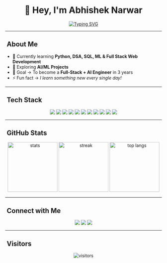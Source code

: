 <h1 align="center">👋 Hey, I'm Abhishek Narwar</h1>

<p align="center">
  <a href="https://git.io/typing-svg">
    <img src="https://readme-typing-svg.herokuapp.com?font=Fira+Code&weight=600&size=20&pause=1000&color=FF5733&center=true&vCenter=true&width=800&lines=B.Tech+CSE+(AI%2FML+%26+IoT)+Student;Learning+Python+%7C+SQL+%7C+DSA+%7C+Machine+Learning+%7C+Full+Stack;Passionate+about+building+projects+%26+solving+problems" alt="Typing SVG" />
  </a>
</p>

---

## ​ About Me
- 🌱 Currently learning **Python, DSA, SQL, ML & Full Stack Web Development**  
- 🔭 Exploring **AI/ML Projects**  
- 🎯 Goal → To become a **Full-Stack + AI Engineer** in 3 years  
- ⚡ Fun fact → *I learn something new every single day!*

---

## ​​ Tech Stack

<p align="center">
  <img src="https://img.shields.io/badge/-Python-3776AB?style=for-the-badge&logo=python&logoColor=white"/>
  <img src="https://img.shields.io/badge/-Java-007396?style=for-the-badge&logo=java&logoColor=white"/>
  <img src="https://img.shields.io/badge/-SQL-336791?style=for-the-badge&logo=postgresql&logoColor=white"/>
  <img src="https://img.shields.io/badge/-HTML5-E34F26?style=for-the-badge&logo=html5&logoColor=white"/>
  <img src="https://img.shields.io/badge/-CSS3-1572B6?style=for-the-badge&logo=css3"/>
  <img src="https://img.shields.io/badge/-JavaScript-F7DF1E?style=for-the-badge&logo=javascript&logoColor=black"/>
  <img src="https://img.shields.io/badge/-React-61DAFB?style=for-the-badge&logo=react&logoColor=black"/>
  <img src="https://img.shields.io/badge/-Node.js-339933?style=for-the-badge&logo=nodedotjs&logoColor=white"/>
  <img src="https://img.shields.io/badge/-Django-092E20?style=for-the-badge&logo=django&logoColor=white"/>
  <img src="https://img.shields.io/badge/-Machine%20Learning-102230?style=for-the-badge&logo=tensorflow&logoColor=orange"/>
  <img src="https://img.shields.io/badge/-Data%20Structures%20%26%20Algorithms-FF6F00?style=for-the-badge"/>
</p>

---

## ​ GitHub Stats

<p align="center">
  <img src="https://github-readme-stats.vercel.app/api?username=abhi-narwar&show_icons=true&theme=radical" alt="stats" height="160"/>
  <img src="https://github-readme-streak-stats.herokuapp.com/?user=abhi-narwar&theme=radical" alt="streak" height="160"/>
  <img src="https://github-readme-stats.vercel.app/api/top-langs/?username=abhi-narwar&layout=compact&theme=radical" alt="top langs" height="160"/>
</p>

---

## ​ Connect with Me
<p align="center">
  <a href="https://www.linkedin.com/in/abhishek-narwar-a4815428a/"><img src="https://img.shields.io/badge/LinkedIn-Abhishek%20Narwar-blue?style=for-the-badge&logo=linkedin"/></a>
  <a href="https://github.com/abhi-narwar"><img src="https://img.shields.io/badge/GitHub-abhi--narwar-black?style=for-the-badge&logo=github"/></a>
  <a href="#"><img src="https://img.shields.io/badge/Portfolio-Coming%20Soon-black?style=for-the-badge&logo=About.me"/></a>
</p>

---

## ​ Visitors
<p align="center">
  <img src="https://komarev.com/ghpvc/?username=abhi-narwar&color=blue&style=for-the-badge" alt="visitors"/>
</p>
